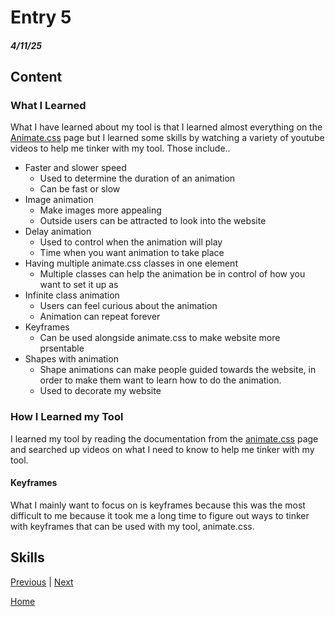 # Entry 5
##### 4/11/25

## Content
### What I Learned
What I have learned about my tool is that I learned almost everything on the [Animate.css](https://animate.style/) page but I learned some skills by watching a variety of youtube videos to help me tinker with my tool.
Those include..
 * Faster and slower speed
    *    Used to determine the duration of an animation
    *    Can be fast or slow
 * Image animation
    *    Make images more appealing
    *    Outside users can be attracted to look into the website
 * Delay animation
    *    Used to control when the animation will play
    *    Time when you want animation to take place
 * Having multiple animate.css classes in one element
    *    Multiple classes can help the animation be in control of how you want to set it up as 
 * Infinite class animation
    *    Users can feel curious about the animation
    *    Animation can repeat forever 
 * Keyframes
    *    Can be used alongside animate.css to make website more prsentable 
 * Shapes with animation
    *    Shape animations can make people guided towards the website, in order to make them want to learn how to do the animation.
    *    Used to decorate my website      
### How I Learned my Tool
I learned my tool by reading the documentation from the [animate.css](https://animate.style/#documentation) page and searched up videos on what I need to know to help me tinker with my tool.

#### Keyframes
What I mainly want to focus on is keyframes because this was the most difficult to me because it took me a long time to figure out ways to tinker with keyframes that can be used with my tool, animate.css.

## Skills


[Previous](entry04.md) | [Next](entry06.md)

[Home](../README.md)
